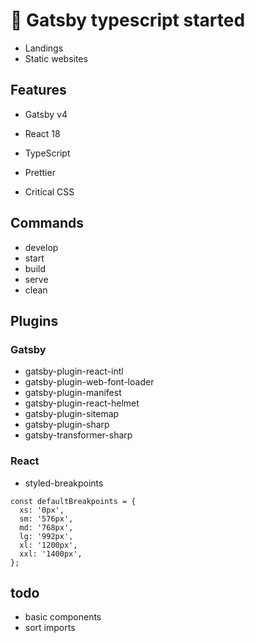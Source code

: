 # 🐣 Gatsby typescript started

- Landings
- Static websites

## Features

- Gatsby v4
- React 18
- TypeScript
- Prettier

- Critical CSS

## Commands

- develop
- start 
- build 
- serve 
- clean

## Plugins

### Gatsby

- gatsby-plugin-react-intl
- gatsby-plugin-web-font-loader
- gatsby-plugin-manifest
- gatsby-plugin-react-helmet
- gatsby-plugin-sitemap
- gatsby-plugin-sharp
- gatsby-transformer-sharp

### React

- styled-breakpoints

```
const defaultBreakpoints = {
  xs: '0px',
  sm: '576px',
  md: '768px',
  lg: '992px',
  xl: '1200px',
  xxl: '1400px',
};
```

## todo

- basic components
- sort imports